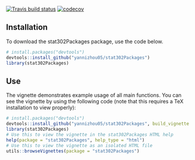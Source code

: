   <!-- badges: start -->
  [![Travis build status](https://travis-ci.org/yannizhou05/stat302Packages.svg?branch=master)](https://travis-ci.org/yannizhou05/stat302Packages)
  [![codecov](https://codecov.io/gh/yannizhou05/stat302Packages/branch/master/graph/badge.svg?token=8e5460da-2984-4947-b096-ba4f04cec584)](https://codecov.io/gh/yannizhou05/stat302Packages)
  <!-- badges: end -->

## Installation

To download the stat302Packages package, use the code below.

``` r
# install.packages("devtools")
devtools::install_github("yannizhou05/stat302Packages")
library(stat302Packages)
```

## Use

The vignette demonstrates example usage of all main functions. You can see the vignette by using the following code (note that this requires a TeX installation to view properly):

``` r
# install.packages("devtools")
devtools::install_github("yannizhou05/stat302Packages", build_vignette = TRUE, build_opts = c())
library(stat302Packages)
# Use this to view the vignette in the stat302Packages HTML help
help(package = "stat302Packages", help_type = "html")
# Use this to view the vignette as an isolated HTML file
utils::browseVignettes(package = "stat302Packages")
```
